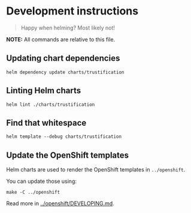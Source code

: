 # Development instructions

> Happy when helming? Most likely not!

**NOTE:** All commands are relative to this file.

## Updating chart dependencies

```shell
helm dependency update charts/trustification
```

## Linting Helm charts

```shell
helm lint ./charts/trustification
```

## Find that whitespace

```shell
helm template --debug charts/trustification
```

## Update the OpenShift templates

Helm charts are used to render the OpenShift templates in `../openshift`.

You can update those using:

```shell
make -C ../openshift
```

Read more in [../openshift/DEVELOPING.md](../openshift/DEVE****LOPING.md).
